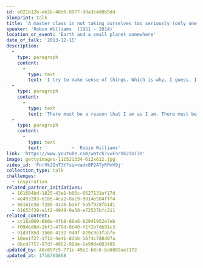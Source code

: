 ```yaml
---
id: e021b12b-eb2b-48d6-8977-9da3c4d0b5dd
blueprint: talk
title: 'A master class in not taking ourselves too seriously (only one ten-minute session with no homework): timeless reminders from Robin Williams....'
speaker: 'Robin Williams  (1951 - 2014)'
location_or_event: 'Earth and a small planet somewhere'
date_of_talk: '2013-12-15'
description:
  -
    type: paragraph
    content:
      -
        type: text
        text: 'I try to make sense of things. Which is why, I guess, I believe in destiny.'
  -
    type: paragraph
    content:
      -
        type: text
        text: 'There must be a reason that I am as I am. There must be."'
  -
    type: paragraph
    content:
      -
        type: text
        text: '         ~  Robin Williams'
link: 'https://www.youtube.com/watch?v=FnrVk2InT3Y'
image: gettyimages-111521334-612x612.jpg
video_id: 'FnrVk2InT3Y?si=vadx8P2ATyRPmV9j'
collection_type: talk
challenges:
  - inspiration
related_partner_initiatives:
  - 161604bd-1825-43e1-b66c-6627131ef17d
  - 4e493203-61b5-4ca2-8ac9-0814e584fff4
  - 86161e36-7285-41a6-ba67-5a5f928fb1d1
  - 61653f39-a1f2-4949-9a50-e72537bfc211
related_content:
  - cc16a060-6b0e-4fb8-86e6-82941952e7eb
  - f0946d8d-1bf3-476d-8b40-f1f2b7db91c3
  - 91d3f85d-1560-4132-940f-029c9e3fabfe
  - 10ee1f27-171d-4e41-8dbb-16f4c788d07a
  - 0bc47757-97d7-4952-98de-6e99de003495
updated_by: 46c097c5-771c-49e2-b8c6-ba6009ae7172
updated_at: 1716765868
---
```

